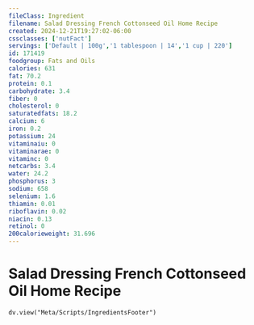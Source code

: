 ```yaml
---
fileClass: Ingredient
filename: Salad Dressing French Cottonseed Oil Home Recipe
created: 2024-12-21T19:27:02-06:00
cssclasses: ['nutFact']
servings: ['Default | 100g','1 tablespoon | 14','1 cup | 220']
id: 171419
foodgroup: Fats and Oils
calories: 631
fat: 70.2
protein: 0.1
carbohydrate: 3.4
fiber: 0
cholesterol: 0
saturatedfats: 18.2
calcium: 6
iron: 0.2
potassium: 24
vitaminaiu: 0
vitaminarae: 0
vitaminc: 0
netcarbs: 3.4
water: 24.2
phosphorus: 3
sodium: 658
selenium: 1.6
thiamin: 0.01
riboflavin: 0.02
niacin: 0.13
retinol: 0
200calorieweight: 31.696
---
```


# Salad Dressing French Cottonseed Oil Home Recipe

```dataviewjs
dv.view("Meta/Scripts/IngredientsFooter")
```